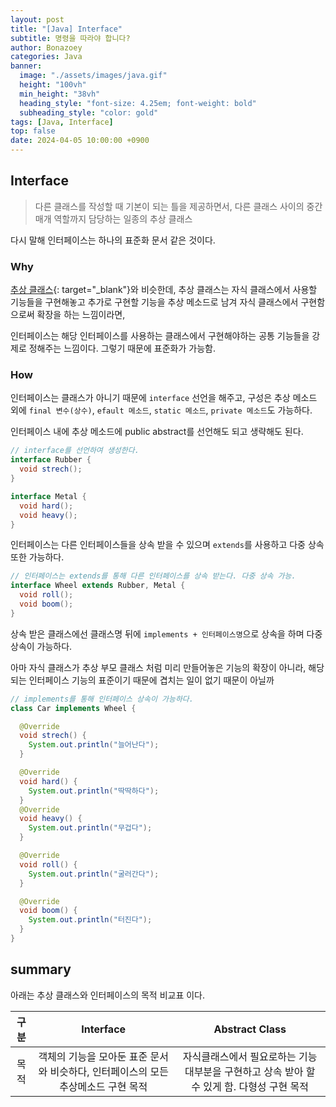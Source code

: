 ```yaml
---
layout: post
title: "[Java] Interface"
subtitle: 명령을 따라야 합니다?
author: Bonazoey
categories: Java
banner:
  image: "./assets/images/java.gif"
  height: "100vh"
  min_height: "38vh"
  heading_style: "font-size: 4.25em; font-weight: bold"
  subheading_style: "color: gold"
tags: [Java, Interface]
top: false
date: 2024-04-05 10:00:00 +0900
---
```


## Interface

> 다른 클래스를 작성할 때 기본이 되는 틀을 제공하면서, 다른 클래스 사이의 중간 매개 역할까지 담당하는 일종의 추상 클래스

다시 말해 인터페이스는 하나의 표준화 문서 같은 것이다. 

### Why

[추상 클래스](https://bonazoey.github.io/java/2024/04/05/abstract.html){: target="_blank"}와 비슷한데, 추상 클래스는 자식 클래스에서 사용할 기능들을 구현해놓고 추가로 구현할 기능을 추상 메소드로 남겨 자식 클래스에서 구현함으로써 확장을 하는 느낌이라면,

인터페이스는 해당 인터페이스를 사용하는 클래스에서 구현해야하는 공통 기능들을 강제로 정해주는 느낌이다. 그렇기 때문에 표준화가 가능함.

### How

인터페이스는 클래스가 아니기 때문에 `interface` 선언을 해주고, 구성은 추상 메소드 외에 `final 변수(상수)`, `efault 메소드`, `static 메소드`, `private 메소드`도 가능하다.

인터페이스 내에 추상 메소드에 public abstract를 선언해도 되고 생략해도 된다.

~~~java
// interface를 선언하여 생성한다. 
interface Rubber {
  void strech();
}

interface Metal {
  void hard();
  void heavy();
} 
~~~

인터페이스는 다른 인터페이스들을 상속 받을 수 있으며 `extends`를 사용하고 다중 상속 또한 가능하다.

~~~java
// 인터페이스는 extends를 통해 다른 인터페이스를 상속 받는다. 다중 상속 가능.
interface Wheel extends Rubber, Metal {
  void roll();
  void boom();
}
~~~

상속 받은 클래스에선 클래스명 뒤에 `implements + 인터페이스명`으로 상속을 하며 다중 상속이 가능하다.

아마 자식 클래스가 추상 부모 클래스 처럼 미리 만들어놓은 기능의 확장이 아니라, 해당되는 인터페이스 기능의 표준이기 때문에 겹치는 일이 없기 때문이 아닐까

~~~java
// implements를 통해 인터페이스 상속이 가능하다.
class Car implements Wheel {

  @Override
  void strech() {
    System.out.println("늘어난다");
  }

  @Override
  void hard() {
    System.out.println("딱딱하다");
  }
  @Override
  void heavy() {
    System.out.println("무겁다");
  }

  @Override
  void roll() {
    System.out.println("굴러간다");
  }

  @Override
  void boom() {
    System.out.println("터진다");
  }
}

~~~

## summary

아래는 추상 클래스와 인터페이스의 목적 비교표 이다.

| 구분| Interface | Abstract Class |
| :---: | :---: | :---: |
| 목적 | 객체의 기능을 모아둔 표준 문서와 비슷하다, 인터페이스의 모든 추상메소드 구현 목적 | 자식클래스에서 필요로하는 기능 대부분을 구현하고 상속 받아 할 수 있게 함. 다형성 구현 목적 |
